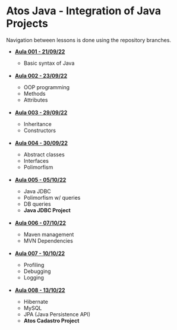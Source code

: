 # Atos Java - Integration of Java Projects

Navigation between lessons is done using the repository branches.

<ul>
  <li><b><a href="https://github.com/gxlpes/atos-java/tree/001_aula_210922">Aula 001 - 21/09/22</a></b></li>
  <ul>
    <li>Basic syntax of Java</li>
  </ul>
 <br/>
  <li><b><a href="https://github.com/gxlpes/atos-java/tree/002_aula_230922">Aula 002 - 23/09/22</a></b></li>
  <ul>
      <li>OOP programming</li>
      <li>Methods</li>
       <li>Attributes</li>
  </ul>
   <br/>
<li><b><a href="https://github.com/gxlpes/atos-java/tree/003_aula_290922">Aula 003 - 29/09/22</a></b></li>
  <ul>
    <li>Inheritance</li>
    <li>Constructors</li>
  </ul>
   <br/>

<li><b><a href="https://github.com/gxlpes/atos-java/tree/004_aula_300922">Aula 004 - 30/09/22</a></b></li>
  <ul>
    <li>Abstract classes</li>
    <li>Interfaces</li>
    <li>Polimorfism</li>
   </ul>
    <br/>

<li><b><a href="https://github.com/gxlpes/atos-java/tree/005_aula_051022">Aula 005 - 05/10/22</a></b></li>
  <ul>
    <li>Java JDBC</li>
    <li>Polimorfism w/ queries</li>
    <li>DB queries</li>
    <li><b>Java JDBC Project</b></li>
  </ul>
  <br/>
  
 <li><b><a href="https://github.com/gxlpes/atos-java/tree/006_aula_071022">Aula 006 - 07/10/22</a></b></li>
 <ul>
 <li>Maven management</li>
 <li>MVN Dependencies</li>
 </ul>

<br/>
 <li><b><a href="https://github.com/gxlpes/atos-java/tree/007_aula_101022">Aula 007 - 10/10/22</a></b></li>
 <ul>
 <li>Profiling</li>
 <li>Debugging</li>
 <li>Logging</li>
</ul>
<br/>
  
 <li><b><a href="https://github.com/gxlpes/atos-java/tree/008_aula_131022">Aula 008 - 13/10/22</a></b></li>
 <ul>
 <li>Hibernate</li>
 <li>MySQL</li>
 <li>JPA (Java Persistence API)</li>
  <li><b>Atos Cadastro Project</b></li>

</ul>
</ul>
